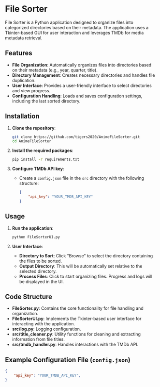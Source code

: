 # File Sorter

File Sorter is a Python application designed to organize files into categorized directories based on their metadata. The application uses a Tkinter-based GUI for user interaction and leverages TMDb for media metadata retrieval.

## Features

- **File Organization**: Automatically organizes files into directories based on their metadata (e.g., year, quarter, title).
- **Directory Management**: Creates necessary directories and handles file duplication.
- **User Interface**: Provides a user-friendly interface to select directories and view progress.
- **Configuration Handling**: Loads and saves configuration settings, including the last sorted directory.

## Installation

1. **Clone the repository**:
    ```sh
    git clone https://github.com/tigers2020/AnimeFileSorter.git
    cd AnimeFileSorter
    ```

2. **Install the required packages**:
    ```sh
    pip install -r requirements.txt
    ```

3. **Configure TMDb API key**:
    - Create a `config.json` file in the `src` directory with the following structure:
      ```json
      {
          "api_key": "YOUR_TMDB_API_KEY"
      }
      ```

## Usage

1. **Run the application**:
    ```sh
    python FileSorterUI.py
    ```

2. **User Interface**:
    - **Directory to Sort**: Click "Browse" to select the directory containing the files to be sorted.
    - **Output Directory**: This will be automatically set relative to the selected directory.
    - **Process Files**: Click to start organizing files. Progress and logs will be displayed in the UI.

## Code Structure

- **FileSorter.py**: Contains the core functionality for file handling and organization.
- **FileSorterUI.py**: Implements the Tkinter-based user interface for interacting with the application.
- **src/log.py**: Logging configuration.
- **src/title_cleaner.py**: Utility functions for cleaning and extracting information from file titles.
- **src/tmdb_handler.py**: Handles interactions with the TMDb API.

## Example Configuration File (`config.json`)

```json
{
    "api_key": "YOUR_TMDB_API_KEY",
}
